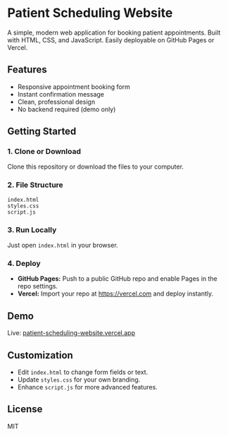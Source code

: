 # Patient Scheduling Website

A simple, modern web application for booking patient appointments. Built with HTML, CSS, and JavaScript. Easily deployable on GitHub Pages or Vercel.

## Features
- Responsive appointment booking form
- Instant confirmation message
- Clean, professional design
- No backend required (demo only)

## Getting Started

### 1. Clone or Download
Clone this repository or download the files to your computer.

### 2. File Structure
```
index.html
styles.css
script.js
```

### 3. Run Locally
Just open `index.html` in your browser.

### 4. Deploy
- **GitHub Pages:** Push to a public GitHub repo and enable Pages in the repo settings.
- **Vercel:** Import your repo at https://vercel.com and deploy instantly.

## Demo
Live: [patient-scheduling-website.vercel.app](https://patient-scheduling-website.vercel.app)

## Customization
- Edit `index.html` to change form fields or text.
- Update `styles.css` for your own branding.
- Enhance `script.js` for more advanced features.

## License
MIT
